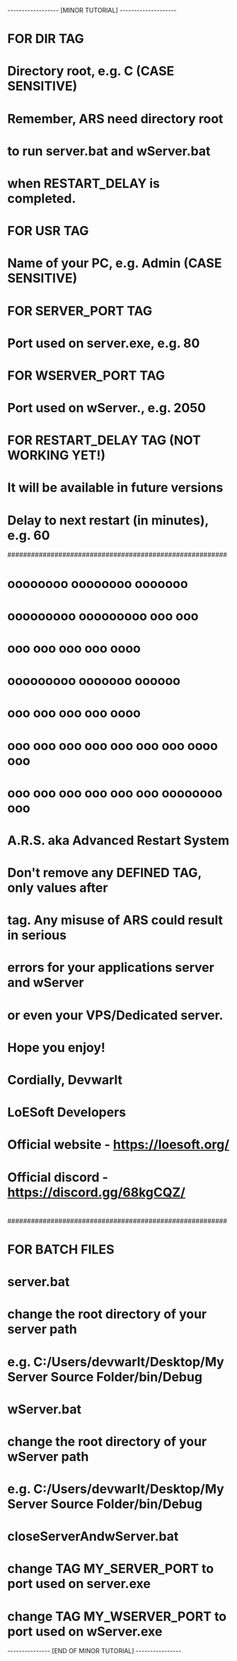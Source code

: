 ﻿------------------ [MINOR TUTORIAL] --------------------

# FOR DIR TAG
# Directory root, e.g. C (CASE SENSITIVE)
# Remember, ARS need directory root
# to run server.bat and wServer.bat
# when RESTART_DELAY is completed.

# FOR USR TAG
# Name of your PC, e.g. Admin (CASE SENSITIVE)

# FOR SERVER_PORT TAG
# Port used on server.exe, e.g. 80

# FOR WSERVER_PORT TAG
# Port used on wServer., e.g. 2050

# FOR RESTART_DELAY TAG (NOT WORKING YET!)
# It will be available in future versions
# Delay to next restart (in minutes), e.g. 60

########################################################
#                                                      #
#    oooooooo        oooooooo         ooooooo          #
#    ooooooooo       ooooooooo       ooo   ooo         #
#    ooo   ooo       ooo   ooo       oooo              #
#    ooooooooo       ooooooo           oooooo          #
#    ooo   ooo       ooo  ooo             oooo         #
#    ooo   ooo  ooo  ooo  ooo   ooo  ooo  oooo  ooo    #
#    ooo   ooo  ooo  ooo   ooo  ooo  oooooooo   ooo    #
#                                                      #
#    A.R.S. aka Advanced Restart System                #
#                                                      #
#    Don't remove any DEFINED TAG, only values after   #
#    tag. Any misuse of ARS could result in serious    #
#    errors for your applications server and wServer   #
#    or even your VPS/Dedicated server.                #
#                                                      #
#    Hope you enjoy!                                   #
#                                                      #
#    Cordially, Devwarlt                               #
#    LoESoft Developers                                #
#                                                      #
#    Official website - https://loesoft.org/           #
#    Official discord - https://discord.gg/68kgCQZ/    #
#                                                      #
########################################################

# FOR BATCH FILES
# server.bat
# change the root directory of your server path
# e.g. C:/Users/devwarlt/Desktop/My Server Source Folder/bin/Debug

# wServer.bat
# change the root directory of your wServer path
# e.g. C:/Users/devwarlt/Desktop/My Server Source Folder/bin/Debug

# closeServerAndwServer.bat
# change TAG MY_SERVER_PORT to port used on server.exe
# change TAG MY_WSERVER_PORT to port used on wServer.exe

--------------- [END OF MINOR TUTORIAL] ----------------
